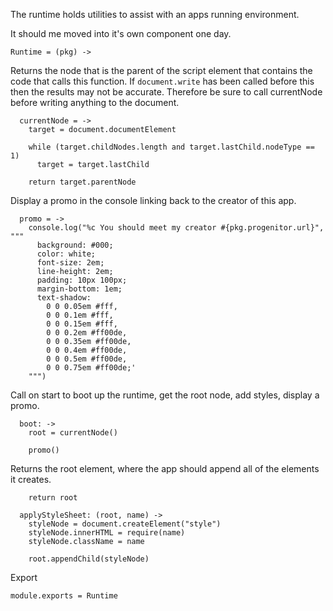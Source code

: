 The runtime holds utilities to assist with an apps running environment.

It should me moved into it's own component one day.

    Runtime = (pkg) ->

Returns the node that is the parent of the script element that contains the code
that calls this function. If `document.write` has been called before this then the
results may not be accurate. Therefore be sure to call currentNode before
writing anything to the document.

      currentNode = ->
        target = document.documentElement

        while (target.childNodes.length and target.lastChild.nodeType == 1)
          target = target.lastChild

        return target.parentNode

Display a promo in the console linking back to the creator of this app.

      promo = ->
        console.log("%c You should meet my creator #{pkg.progenitor.url}", """
          background: #000;
          color: white;
          font-size: 2em;
          line-height: 2em;
          padding: 10px 100px;
          margin-bottom: 1em;
          text-shadow:
            0 0 0.05em #fff,
            0 0 0.1em #fff,
            0 0 0.15em #fff,
            0 0 0.2em #ff00de,
            0 0 0.35em #ff00de,
            0 0 0.4em #ff00de,
            0 0 0.5em #ff00de,
            0 0 0.75em #ff00de;'
        """)

Call on start to boot up the runtime, get the root node, add styles, display a
promo.

      boot: ->
        root = currentNode()

        promo()

Returns the root element, where the app should append all of the elements it
creates.

        return root

      applyStyleSheet: (root, name) ->
        styleNode = document.createElement("style")
        styleNode.innerHTML = require(name)
        styleNode.className = name

        root.appendChild(styleNode)

Export

    module.exports = Runtime
